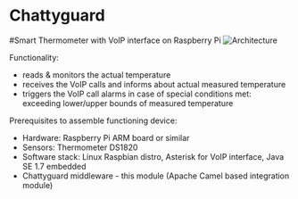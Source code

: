 Chattyguard
===========

#Smart Thermometer with VoIP interface on Raspberry Pi
![Architecture](http://www.rafalwarno.pl/wp-content/uploads/2014/03/chattyguard-600x400.gif)

Functionality:
- reads & monitors the actual temperature 
- receives the VoIP calls and informs about actual measured temperature 
- triggers the VoIP call alarms in case of special conditions met: exceeding lower/upper bounds of measured temperature

Prerequisites to assemble functioning device:
- Hardware: Raspberry Pi ARM board or similar
- Sensors: Thermometer DS1820
- Software stack: Linux Raspbian distro, Asterisk for VoIP interface, Java SE 1.7 embedded
- Chattyguard middleware - this module (Apache Camel based integration module)



